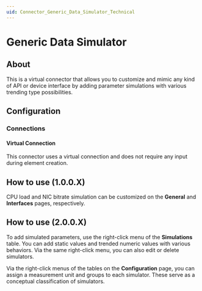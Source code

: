 ```yaml
---
uid: Connector_Generic_Data_Simulator_Technical
---
```


# Generic Data Simulator

## About

This is a virtual connector that allows you to customize and mimic any kind of API or device interface by adding parameter simulations with various trending type possibilities.

## Configuration

### Connections

#### Virtual Connection

This connector uses a virtual connection and does not require any input during element creation.

## How to use (1.0.0.X)

CPU load and NIC bitrate simulation can be customized on the **General** and **Interfaces** pages, respectively.

## How to use (2.0.0.X)

To add simulated parameters, use the right-click menu of the **Simulations** table. You can add static values and trended numeric values with various behaviors. Via the same right-click menu, you can also edit or delete simulators.

Via the right-click menus of the tables on the **Configuration** page, you can assign a measurement unit and groups to each simulator. These serve as a conceptual classification of simulators.
